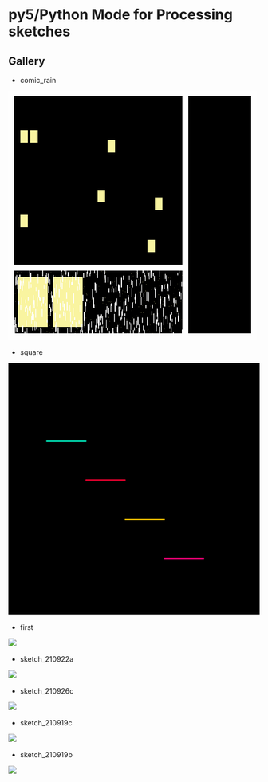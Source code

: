 # py5/Python Mode for Processing sketches

## Gallery

- comic_rain

<img src="./gifs/comic_rain_2.gif">

- square

<img src="./gifs/square_2.gif">

- first

<img src="./gifs/first.gif">

- sketch_210922a

<img src="./gifs/sketch_210922a.gif">

- sketch_210926c

<img src="./gifs/sketch_210926c.gif">

- sketch_210919c

<img src="./gifs/sketch_210919c.gif">

- sketch_210919b

<img src="./gifs/sketch_210919b.gif">